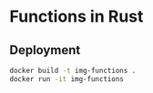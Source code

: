 # Functions in Rust

## Deployment

```bash
docker build -t img-functions .
docker run -it img-functions
```
